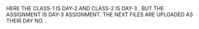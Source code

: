 HERE THE CLASS-1 IS DAY-2 AND CLASS-2 IS DAY-3 . BUT THE ASSIGNMENT IS DAY-3 ASSIGNMENT. THE NEXT FILES ARE UPLOADED AS THEIR DAY NO. . 
